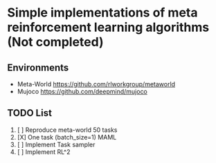 # Simple implementations of meta reinforcement learning algorithms (Not completed)

## Environments
- Meta-World
https://github.com/rlworkgroup/metaworld
- Mujoco
 https://github.com/deepmind/mujoco

## TODO List
1. [ ] Reproduce meta-world 50 tasks
2. [X] One task (batch_size=1) MAML
3. [ ] Implement Task sampler
4. [ ] Implement RL^2
